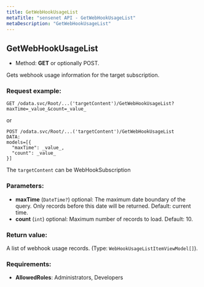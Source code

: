 ```yaml
---
title: GetWebHookUsageList
metaTitle: "sensenet API - GetWebHookUsageList"
metaDescription: "GetWebHookUsageList"
---
```


## GetWebHookUsageList
- Method: **GET** or optionally POST.

Gets webhook usage information for the target subscription.

### Request example:

```
GET /odata.svc/Root/...('targetContent')/GetWebHookUsageList?maxTime=_value_&count=_value_
```
or
```
POST /odata.svc/Root/...('targetContent')/GetWebHookUsageList
DATA:
models=[{
  "maxTime": _value_, 
  "count": _value_
}]
```
The `targetContent` can be WebHookSubscription
### Parameters:
- **maxTime** (`DateTime?`) optional: The maximum date boundary of the query. Only records before this date
 will be returned. Default: current time.
- **count** (`int`) optional: Maximum number of records to load. Default: 10.

### Return value:
A list of webhook usage records. (Type: `WebHookUsageListItemViewModel[]`).

### Requirements:
- **AllowedRoles**: Administrators, Developers

